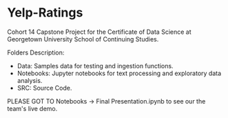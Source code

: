 # Yelp-Ratings
Cohort 14 Capstone Project for the Certificate of Data Science at Georgetown University School of Continuing Studies.

Folders Description:
- Data: Samples data for testing and ingestion functions.  
- Notebooks: Jupyter notebooks for text processing and exploratory data analysis. 
- SRC: Source Code.  

PLEASE GOT TO Notebooks -> Final Presentation.ipynb to see our the team's live demo.
